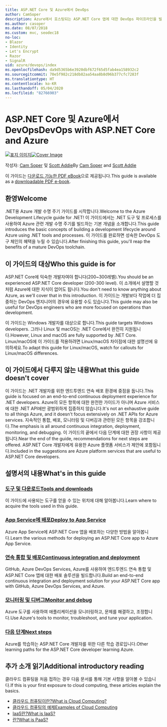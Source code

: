 ```yaml
---
title: ASP.NET Core 및 Azure에서 DevOps
author: CamSoper
description: Azure에서 호스팅되는 ASP.NET Core 앱에 대한 DevOps 파이프라인을 빌드하는 방법에 대한 엔드투엔드 지침을 제공하는 가이드입니다.
ms.author: casoper
ms.date: 08/07/2018
ms.custom: mvc, seodec18
no-loc:
- Blazor
- Identity
- Let's Encrypt
- Razor
- SignalR
uid: azure/devops/index
ms.openlocfilehash: da9d5365b6e3920dbf672f65d5fab4ea158932c2
ms.sourcegitcommit: 70e5f982c218db82aa54aa8b8d96b377cfc7283f
ms.translationtype: HT
ms.contentlocale: ko-KR
ms.lasthandoff: 05/04/2020
ms.locfileid: "82766903"
---
```

# <a name="devops-with-aspnet-core-and-azure"></a><span data-ttu-id="04468-103">ASP.NET Core 및 Azure에서 DevOps</span><span class="sxs-lookup"><span data-stu-id="04468-103">DevOps with ASP.NET Core and Azure</span></span>

<span data-ttu-id="04468-104">[![표지 이미지](./media/cover-large.png)](https://aka.ms/devopsbook)</span><span class="sxs-lookup"><span data-stu-id="04468-104">[![Cover Image](./media/cover-large.png)](https://aka.ms/devopsbook)</span></span>

<span data-ttu-id="04468-105">작성자: [Cam Soper](https://twitter.com/camsoper) 및 [Scott Addie](https://twitter.com/scottaddie)</span><span class="sxs-lookup"><span data-stu-id="04468-105">By [Cam Soper](https://twitter.com/camsoper) and [Scott Addie](https://twitter.com/scottaddie)</span></span>

<span data-ttu-id="04468-106">이 가이드는 [다운로드 가능한 PDF eBook](https://aka.ms/devopsbook)으로 제공됩니다.</span><span class="sxs-lookup"><span data-stu-id="04468-106">This guide is available as a [downloadable PDF e-book](https://aka.ms/devopsbook).</span></span>

## <a name="welcome"></a><span data-ttu-id="04468-107">환영</span><span class="sxs-lookup"><span data-stu-id="04468-107">Welcome</span></span> 

<span data-ttu-id="04468-108">.NET용 Azure 개발 수명 주기 가이드를 시작합니다.</span><span class="sxs-lookup"><span data-stu-id="04468-108">Welcome to the Azure Development Lifecycle guide for .NET!</span></span> <span data-ttu-id="04468-109">이 가이드에서는 .NET 도구 및 프로세스를 사용하여 Azure 관련 개발 수명 주기를 빌드하는 기본 개념을 소개합니다.</span><span class="sxs-lookup"><span data-stu-id="04468-109">This guide introduces the basic concepts of building a development lifecycle around Azure using .NET tools and processes.</span></span> <span data-ttu-id="04468-110">이 가이드를 완료하면 성숙한 DevOps 도구 체인의 혜택을 누릴 수 있습니다.</span><span class="sxs-lookup"><span data-stu-id="04468-110">After finishing this guide, you'll reap the benefits of a mature DevOps toolchain.</span></span>

## <a name="who-this-guide-is-for"></a><span data-ttu-id="04468-111">이 가이드의 대상</span><span class="sxs-lookup"><span data-stu-id="04468-111">Who this guide is for</span></span>

<span data-ttu-id="04468-112">ASP.NET Core에 익숙한 개발자여야 합니다(200~300레벨).</span><span class="sxs-lookup"><span data-stu-id="04468-112">You should be an experienced ASP.NET Core developer (200-300 level).</span></span> <span data-ttu-id="04468-113">이 소개에서 설명할 것처럼 Azure에 대한 지식이 없어도 됩니다.</span><span class="sxs-lookup"><span data-stu-id="04468-113">You don't need to know anything about Azure, as we'll cover that in this introduction.</span></span> <span data-ttu-id="04468-114">이 가이드는 개발보다 작업에 더 집중하는 DevOps 엔지니어의 경우에 유용할 수도 있습니다.</span><span class="sxs-lookup"><span data-stu-id="04468-114">This guide may also be useful for DevOps engineers who are more focused on operations than development.</span></span>

<span data-ttu-id="04468-115">이 가이드는 Windows 개발자를 대상으로 합니다.</span><span class="sxs-lookup"><span data-stu-id="04468-115">This guide targets Windows developers.</span></span> <span data-ttu-id="04468-116">그러나 Linux 및 macOS는 .NET Core에서 완전히 지원됩니다.</span><span class="sxs-lookup"><span data-stu-id="04468-116">However, Linux and macOS are fully supported by .NET Core.</span></span> <span data-ttu-id="04468-117">Linux/macOS에 이 가이드를 적용하려면 Linux/macOS 차이점에 대한 설명선에 유의하세요.</span><span class="sxs-lookup"><span data-stu-id="04468-117">To adapt this guide for Linux/macOS, watch for callouts for Linux/macOS differences.</span></span>

## <a name="what-this-guide-doesnt-cover"></a><span data-ttu-id="04468-118">이 가이드에서 다루지 않는 내용</span><span class="sxs-lookup"><span data-stu-id="04468-118">What this guide doesn't cover</span></span>

<span data-ttu-id="04468-119">이 가이드는 .NET 개발자를 위한 엔드투엔드 연속 배포 환경에 중점을 둡니다.</span><span class="sxs-lookup"><span data-stu-id="04468-119">This guide is focused on an end-to-end continuous deployment experience for .NET developers.</span></span> <span data-ttu-id="04468-120">Azure의 모든 항목에 대한 완전한 가이드가 아니며 Azure 서비스에 대한 .NET API에만 광범위하게 집중하지 않습니다.</span><span class="sxs-lookup"><span data-stu-id="04468-120">It's not an exhaustive guide to all things Azure, and it doesn't focus extensively on .NET APIs for Azure services.</span></span> <span data-ttu-id="04468-121">지속적인 통합, 배포, 모니터링 및 디버깅과 관련된 모든 항목을 강조합니다.</span><span class="sxs-lookup"><span data-stu-id="04468-121">The emphasis is all around continuous integration, deployment, monitoring, and debugging.</span></span> <span data-ttu-id="04468-122">이 가이드의 끝에서 다음 단계에 대한 권장 사항이 제공됩니다.</span><span class="sxs-lookup"><span data-stu-id="04468-122">Near the end of the guide, recommendations for next steps are offered.</span></span> <span data-ttu-id="04468-123">ASP.NET Core 개발자에게 유용한 Azure 플랫폼 서비스가 제안에 포함됩니다.</span><span class="sxs-lookup"><span data-stu-id="04468-123">Included in the suggestions are Azure platform services that are useful to ASP.NET Core developers.</span></span>

## <a name="whats-in-this-guide"></a><span data-ttu-id="04468-124">설명서의 내용</span><span class="sxs-lookup"><span data-stu-id="04468-124">What's in this guide</span></span>

### <a name="tools-and-downloads"></a>[<span data-ttu-id="04468-125">도구 및 다운로드</span><span class="sxs-lookup"><span data-stu-id="04468-125">Tools and downloads</span></span>](xref:azure/devops/tools-and-downloads)

<span data-ttu-id="04468-126">이 가이드에 사용되는 도구를 얻을 수 있는 위치에 대해 알아봅니다.</span><span class="sxs-lookup"><span data-stu-id="04468-126">Learn where to acquire the tools used in this guide.</span></span>

### <a name="deploy-to-app-service"></a>[<span data-ttu-id="04468-127">App Service에 배포</span><span class="sxs-lookup"><span data-stu-id="04468-127">Deploy to App Service</span></span>](xref:azure/devops/deploy-to-app-service)

<span data-ttu-id="04468-128">Azure App Service에 ASP.NET Core 앱을 배포하는 다양한 방법을 알아봅니다.</span><span class="sxs-lookup"><span data-stu-id="04468-128">Learn the various methods for deploying an ASP.NET Core app to Azure App Service.</span></span>

### <a name="continuous-integration-and-deployment"></a>[<span data-ttu-id="04468-129">연속 통합 및 배포</span><span class="sxs-lookup"><span data-stu-id="04468-129">Continuous integration and deployment</span></span>](xref:azure/devops/cicd)

<span data-ttu-id="04468-130">GitHub, Azure DevOps Services, Azure를 사용하여 엔드투엔드 연속 통합 및 ASP.NET Core 앱에 대한 배포 솔루션을 빌드합니다.</span><span class="sxs-lookup"><span data-stu-id="04468-130">Build an end-to-end continuous integration and deployment solution for your ASP.NET Core app with GitHub, Azure DevOps Services, and Azure.</span></span>

### <a name="monitor-and-debug"></a>[<span data-ttu-id="04468-131">모니터링 및 디버그</span><span class="sxs-lookup"><span data-stu-id="04468-131">Monitor and debug</span></span>](xref:azure/devops/monitor)

<span data-ttu-id="04468-132">Azure 도구를 사용하여 애플리케이션을 모니터링하고, 문제를 해결하고, 조정합니다.</span><span class="sxs-lookup"><span data-stu-id="04468-132">Use Azure's tools to monitor, troubleshoot, and tune your application.</span></span>

### <a name="next-steps"></a>[<span data-ttu-id="04468-133">다음 단계</span><span class="sxs-lookup"><span data-stu-id="04468-133">Next steps</span></span>](xref:azure/devops/next-steps)

<span data-ttu-id="04468-134">Azure를 학습하는 ASP.NET Core 개발자를 위한 다른 학습 경로입니다.</span><span class="sxs-lookup"><span data-stu-id="04468-134">Other learning paths for the ASP.NET Core developer learning Azure.</span></span>

## <a name="additional-introductory-reading"></a><span data-ttu-id="04468-135">추가 소개 읽기</span><span class="sxs-lookup"><span data-stu-id="04468-135">Additional introductory reading</span></span>

<span data-ttu-id="04468-136">클라우드 컴퓨팅을 처음 접하는 경우 다음 문서를 통해 기본 사항을 알아볼 수 있습니다.</span><span class="sxs-lookup"><span data-stu-id="04468-136">If this is your first exposure to cloud computing, these articles explain the basics.</span></span>

* [<span data-ttu-id="04468-137">클라우드 컴퓨팅이란?</span><span class="sxs-lookup"><span data-stu-id="04468-137">What is Cloud Computing?</span></span>](https://azure.microsoft.com/overview/what-is-cloud-computing/)
* [<span data-ttu-id="04468-138">클라우드 컴퓨팅의 예제</span><span class="sxs-lookup"><span data-stu-id="04468-138">Examples of Cloud Computing</span></span>](https://azure.microsoft.com/overview/examples-of-cloud-computing/)
* [<span data-ttu-id="04468-139">IaaS란?</span><span class="sxs-lookup"><span data-stu-id="04468-139">What is IaaS?</span></span>](https://azure.microsoft.com/overview/what-is-iaas/)
* [<span data-ttu-id="04468-140">란?</span><span class="sxs-lookup"><span data-stu-id="04468-140">What is PaaS?</span></span>](https://azure.microsoft.com/overview/what-is-paas/)
